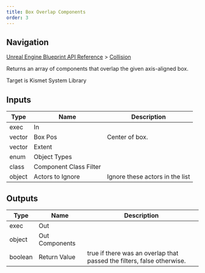 ```yaml
---
title: Box Overlap Components
order: 3
---
```

## Navigation

[Unreal Engine Blueprint API Reference](https://dev.epicgames.com/documentation/en-us/unreal-engine/BlueprintAPI) > [Collision](https://dev.epicgames.com/documentation/en-us/unreal-engine/BlueprintAPI/Collision)

Returns an array of components that overlap the given axis-aligned box.

Target is Kismet System Library

## Inputs

| Type | Name | Description |
| --- | --- | --- |
| exec | In |  |
| vector | Box Pos | Center of box. |
| vector | Extent |  |
| enum | Object Types |  |
| class | Component Class Filter |  |
| object | Actors to Ignore | Ignore these actors in the list |

## Outputs

| Type | Name | Description |
| --- | --- | --- |
| exec | Out |  |
| object | Out Components |  |
| boolean | Return Value | true if there was an overlap that passed the filters, false otherwise. |
